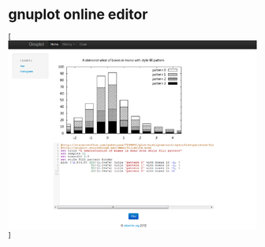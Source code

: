 gnuplot online editor
=========
[![screenshot](https://github.com/mlwmlw/gnuplot-web-editor/raw/master/screenshot.png)]
